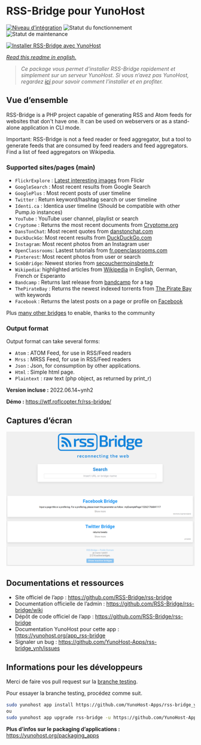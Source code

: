 <!--
N.B.: This README was automatically generated by https://github.com/YunoHost/apps/tree/master/tools/README-generator
It shall NOT be edited by hand.
-->

# RSS-Bridge pour YunoHost

[![Niveau d’intégration](https://dash.yunohost.org/integration/rss-bridge.svg)](https://dash.yunohost.org/appci/app/rss-bridge) ![Statut du fonctionnement](https://ci-apps.yunohost.org/ci/badges/rss-bridge.status.svg) ![Statut de maintenance](https://ci-apps.yunohost.org/ci/badges/rss-bridge.maintain.svg)

[![Installer RSS-Bridge avec YunoHost](https://install-app.yunohost.org/install-with-yunohost.svg)](https://install-app.yunohost.org/?app=rss-bridge)

*[Read this readme in english.](./README.md)*

> *Ce package vous permet d’installer RSS-Bridge rapidement et simplement sur un serveur YunoHost.
Si vous n’avez pas YunoHost, regardez [ici](https://yunohost.org/#/install) pour savoir comment l’installer et en profiter.*

## Vue d’ensemble

RSS-Bridge is a PHP project capable of generating RSS and Atom feeds for websites that don't have one. It can be used on webservers or as a stand-alone application in CLI mode.

Important: RSS-Bridge is not a feed reader or feed aggregator, but a tool to generate feeds that are consumed by feed readers and feed aggregators. Find a list of feed aggregators on Wikipedia.

### Supported sites/pages (main)

 * `FlickrExplore` : [Latest interesting images](http://www.flickr.com/explore) from Flickr
 * `GoogleSearch` : Most recent results from Google Search
 * `GooglePlus` : Most recent posts of user timeline
 * `Twitter` : Return keyword/hashtag search or user timeline
 * `Identi.ca` : Identica user timeline (Should be compatible with other Pump.io instances)
 * `YouTube` : YouTube user channel, playlist or search
 * `Cryptome` : Returns the most recent documents from [Cryptome.org](http://cryptome.org/)
 * `DansTonChat`: Most recent quotes from [danstonchat.com](http://danstonchat.com/)
 * `DuckDuckGo`: Most recent results from [DuckDuckGo.com](https://duckduckgo.com/)
 * `Instagram`: Most recent photos from an Instagram user
 * `OpenClassrooms`: Lastest tutorials from [fr.openclassrooms.com](http://fr.openclassrooms.com/)
 * `Pinterest`: Most recent photos from user or search
 * `ScmbBridge`: Newest stories from [secouchermoinsbete.fr](http://secouchermoinsbete.fr/)
 * `Wikipedia`: highlighted articles from [Wikipedia](https://wikipedia.org/) in English, German, French or Esperanto
 * `Bandcamp` : Returns last release from [bandcamp](https://bandcamp.com/) for a tag
 * `ThePirateBay` : Returns the newest indexed torrents from [The Pirate Bay](https://thepiratebay.se/) with keywords
 * `Facebook` : Returns the latest posts on a page or profile on [Facebook](https://facebook.com/)

Plus [many other bridges](bridges/) to enable, thanks to the community

### Output format

Output format can take several forms:

 * `Atom` : ATOM Feed, for use in RSS/Feed readers
 * `Mrss` : MRSS Feed, for use in RSS/Feed readers
 * `Json` : Json, for consumption by other applications.
 * `Html` : Simple html page.
 * `Plaintext` : raw text (php object, as returned by print_r)
 

**Version incluse :** 2022.06.14~ynh2

**Démo :** https://wtf.roflcopter.fr/rss-bridge/

## Captures d’écran

![Capture d’écran de RSS-Bridge](./doc/screenshots/screenshot_rss-bridge_welcome.png)

## Documentations et ressources

* Site officiel de l’app : <https://github.com/RSS-Bridge/rss-bridge>
* Documentation officielle de l’admin : <https://github.com/RSS-Bridge/rss-bridge/wiki>
* Dépôt de code officiel de l’app : <https://github.com/RSS-Bridge/rss-bridge>
* Documentation YunoHost pour cette app : <https://yunohost.org/app_rss-bridge>
* Signaler un bug : <https://github.com/YunoHost-Apps/rss-bridge_ynh/issues>

## Informations pour les développeurs

Merci de faire vos pull request sur la [branche testing](https://github.com/YunoHost-Apps/rss-bridge_ynh/tree/testing).

Pour essayer la branche testing, procédez comme suit.

``` bash
sudo yunohost app install https://github.com/YunoHost-Apps/rss-bridge_ynh/tree/testing --debug
ou
sudo yunohost app upgrade rss-bridge -u https://github.com/YunoHost-Apps/rss-bridge_ynh/tree/testing --debug
```

**Plus d’infos sur le packaging d’applications :** <https://yunohost.org/packaging_apps>